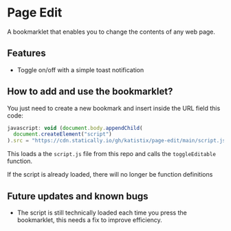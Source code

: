 # Page Edit

A bookmarklet that enables you to change the contents of any web page.

## Features

- Toggle on/off with a simple toast notification

## How to add and use the bookmarklet?

You just need to create a new bookmark and insert inside the URL field this code:

```javascript
javascript: void (document.body.appendChild(
  document.createElement("script")
).src = "https://cdn.statically.io/gh/katistix/page-edit/main/script.js");
```

This loads a the `script.js` file from this repo and calls the `toggleEditable` function.

If the script is already loaded, there will no longer be function definitions

## Future updates and known bugs

- The script is still technically loaded each time you press the bookmarklet, this needs a fix to improve efficiency.
